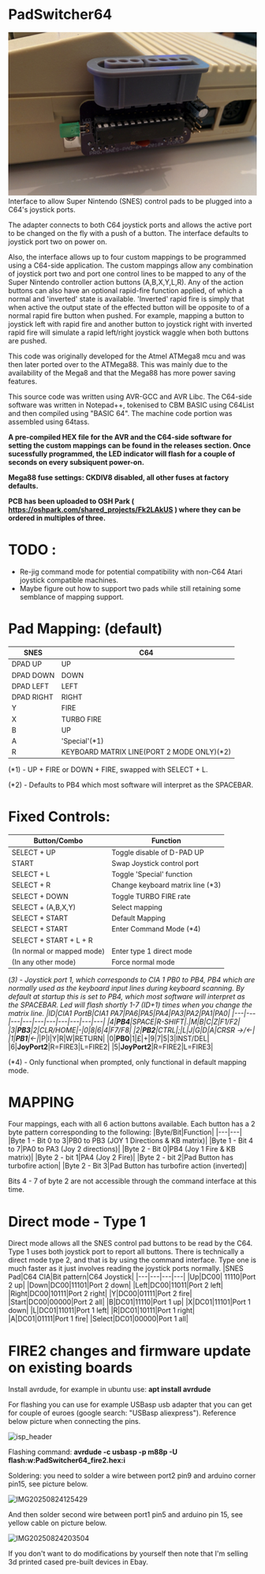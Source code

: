 # PadSwitcher64
![alt text](https://github.com/Hojo-Norem/PadSwitcher64/blob/master/dip_version.jpg "PadSwitcher64: DIP version")
Interface to allow Super Nintendo (SNES) control pads to be plugged into a C64's joystick ports.

The adapter connects to both C64 joystick ports and allows the active port to be changed on the fly with a push of a button.  The interface defaults to joystick port two on power on.

Also, the interface allows up to four custom mappings to be programmed using a C64-side application.  The custom mappings allow any combination of joystick port two and port one control lines to be mapped to any of the Super Nintendo controller action buttons (A,B,X,Y,L,R).  Any of the action buttons can also have an optional rapid-fire function applied, of which a normal and 'inverted' state is available.  'Inverted' rapid fire is simply that when active the output state of the effected button will be opposite to of a normal rapid fire button when pushed.  For example, mapping a button to joystick left with rapid fire and another button to joystick right with inverted rapid fire will simulate a rapid left/right joystick waggle when both buttons are pushed.

This code was originally developed for the Atmel ATMega8 mcu and was then later ported over to the ATMega88.  This was mainly due to the availability of the Mega8 and that the Mega88 has more power saving features.

This source code was written using AVR-GCC and AVR Libc.  The C64-side software was written in Notepad++, tokenised to CBM BASIC using C64List and then compiled using "BASIC 64".  The machine code portion was assembled using 64tass.

**A pre-compiled HEX file for the AVR and the C64-side software for setting the custom mappings can be found in the releases section.  Once sucessfully programmed, the LED indicator will flash for a couple of seconds on every subsiquent power-on.**

**Mega88 fuse settings: CKDIV8 disabled, all other fuses at factory defaults.**

**PCB has been uploaded to OSH Park ( https://oshpark.com/shared_projects/Fk2LAkUS ) where they can be ordered in multiples of three.**
	
# TODO :
  * Re-jig command mode for potential compatibility with non-C64 Atari joystick compatible machines.
  * Maybe figure out how to support two pads while still retaining some semblance of mapping support.
	
# Pad Mapping: (default)
|SNES|C64|
|---|---|
|DPAD UP|UP|
|DPAD DOWN|DOWN|
|DPAD LEFT|LEFT|
|DPAD RIGHT|RIGHT|
|Y|FIRE|
|X|TURBO FIRE|
|B|UP|
|A|'Special'(*1)|
|R|KEYBOARD MATRIX LINE(PORT 2 MODE ONLY)(*2)|

(*1) -  UP + FIRE or DOWN + FIRE, swapped with SELECT + L.

(*2) - Defaults to PB4 which most software will interpret as the SPACEBAR.

# Fixed Controls:
|Button/Combo|Function|
|---|---|
|SELECT + UP|Toggle disable of D-PAD UP|
|START|Swap Joystick control port|
|SELECT + L|Toggle 'Special' function|
|SELECT + R|Change keyboard matrix line (*3)|
|SELECT + DOWN|Toggle TURBO FIRE rate|
|SELECT + (A,B,X,Y)|Select mapping| 
|SELECT + START|Default Mapping|	
|SELECT + START|Enter Command Mode (*4)| 
|SELECT + START + L + R| |
|(In normal or mapped mode)|Enter type 1 direct mode|
|(In any other mode)|Force normal mode|

(*3) - Joystick port 1, which corresponds to CIA 1 PB0 to PB4, PB4 which are normally used as the keyboard input lines during keyboard scanning.  By default at startup this is set to PB4, which most software will interpret as the SPACEBAR. Led will flash shortly 1-7 (ID+1) times when you change the matrix line.
|ID|CIA1 PortB|CIA1 PA7|PA6|PA5|PA4|PA3|PA2|PA1|PA0|
|---|---|---|---|---|---|---|---|---|---|
|4|**PB4**|SPACE|R-SHIFT|.|M|B|C|Z|F1/F2|
|3|**PB3**|2|CLR/HOME|-|0|8|6|4|F7/F8|
|2|**PB2**|CTRL|;|L|J|G|D|A|CRSR ->/<-|
|1|**PB1**|<-|*|P|I|Y|R|W|RETURN|
|0|**PB0**|1|£|+|9|7|5|3|INST/DEL|
|6|**JoyPort2**|R=FIRE3|L=FIRE2|
|5|**JoyPort2**|R=FIRE2|L=FIRE3|

(*4) - Only functional when prompted, only functional in default mapping mode.

# MAPPING
Four mappings, each with all 6 action buttons available.  Each button has a 2 byte pattern corresponding to the following:
|Byte/Bit|Function|
|---|---|
|Byte 1 - Bit 0 to 3|PB0 to PB3 (JOY 1 Directions & KB matrix)|
|Byte 1 - Bit 4 to 7|PA0 to PA3 (Joy 2 directions)|
|Byte 2 - Bit 0|PB4 (Joy 1 Fire & KB matrix)|
|Byte 2 - bit 1|PA4 (Joy 2 Fire)|
|Byte 2 - bit 2|Pad Button has turbofire action|
|Byte 2 - Bit 3|Pad Button has turbofire action (inverted)|
		
Bits 4 - 7 of byte 2 are not accessible through the command interface at this time.
			
# Direct mode - Type 1
Direct mode allows all the SNES control pad buttons to be read by the C64.  Type 1 uses both joystick port to report all buttons.  There is technically a direct mode type 2, and that is by using the command interface.  Type one is much faster as it just involves reading the joystick ports normally. 
|SNES Pad|C64 CIA|Bit pattern|C64 Joystick|
|---|---|---|---|
|Up|DC00| 11110|Port 2 up|
|Down|DC00|11101|Port 2 down|
|Left|DC00|11011|Port 2 left|
|Right|DC00|10111|Port 2 right|
|Y|DC00|01111|Port 2 fire|
|Start|DC00|00000|Port 2 all|
|B|DC01|11110|Port 1 up|
|X|DC01|11101|Port 1 down|
|L|DC01|11011|Port 1 left|
|R|DC01|10111|Port 1 right|
|A|DC01|01111|Port 1 fire|
|Select|DC01|00000|Port 1 all|

# FIRE2 changes and firmware update on existing boards  

Install avrdude, for example in ubuntu use: **apt install avrdude**

For flashing you can use for example USBasp usb adapter that you can get for couple of euroes (google search: "USBasp aliexpress"). Reference below picture when connecting the pins.

<img width="254" height="168" alt="isp_header" src="https://github.com/user-attachments/assets/df007ece-9fe3-488e-884b-10f3da084c4f" />

Flashing command: **avrdude -c usbasp -p m88p -U flash:w:PadSwitcher64_fire2.hex:i**

Soldering: you need to solder a wire between port2 pin9 and arduino corner pin15, see picture below.

![IMG20250824125429](https://github.com/user-attachments/assets/4afe381d-7d42-48bd-8e23-1a04da50a9ac)

And then solder second wire between port1 pin5 and arduino pin 15, see yellow cable on picture below.

![IMG20250824203504](https://github.com/user-attachments/assets/c3cfeb80-d6a5-46f9-9c47-a8f8227d45a3)

If you don't want to do modifications by yourself then note that I'm selling 3d printed cased pre-built devices in Ebay.
